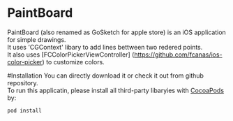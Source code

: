 # PaintBoard
PaintBoard (also renamed as GoSketch for apple store) is an iOS application for simple drawings.   
It uses 'CGContext' libary to add lines bettween two redered points.   
It also uses [FCColorPickerViewController] (https://github.com/fcanas/ios-color-picker) to customize colors.  

#Installation
You can directly download it or check it out from github repository.   
To run this applicatin, please install all third-party libaryies with [CocoaPods](http://cocoapods.org/) by:
  
 `pod install`
